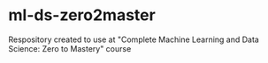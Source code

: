 # ml-ds-zero2master
Respository created to use at "Complete Machine Learning and Data Science: Zero to Mastery" course 
